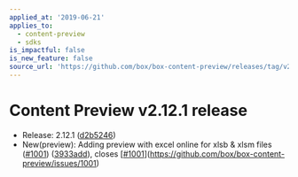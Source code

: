 ```yaml
---
applied_at: '2019-06-21'
applies_to:
  - content-preview
  - sdks
is_impactful: false
is_new_feature: false
source_url: 'https://github.com/box/box-content-preview/releases/tag/v2.12.1'
---
```


# Content Preview v2.12.1 release


* Release: 2.12.1 ([d2b5246](https://github.com/box/box-content-preview/commit[d2b5246](https://github.com/box/box-content-preview/commit/d2b5246)))
* New(preview): Adding preview with excel online for xlsb & xlsm files ([#1001](https://github.com/box/box-content-preview/pull/1001)) ([3933add](https://github.com/box/box-content-preview/commit[3933add](https://github.com/box/box-content-preview/commit/3933add))), closes [[#1001](https://github.com/box/box-content-preview/pull/1001)](https://github.com/box/box-content-preview/issues/1001)



